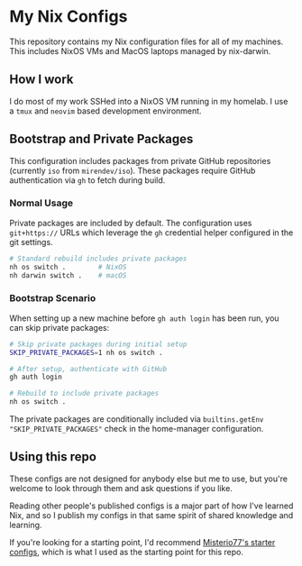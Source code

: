 # My Nix Configs

This repository contains my Nix configuration files for all of my machines. This includes NixOS VMs and MacOS laptops managed by nix-darwin.

## How I work

I do most of my work SSHed into a NixOS VM running in my homelab. I use a `tmux` and `neovim` based development environment.

## Bootstrap and Private Packages

This configuration includes packages from private GitHub repositories (currently `iso` from `mirendev/iso`). These packages require GitHub authentication via `gh` to fetch during build.

### Normal Usage

Private packages are included by default. The configuration uses `git+https://` URLs which leverage the `gh` credential helper configured in the git settings.

```bash
# Standard rebuild includes private packages
nh os switch .        # NixOS
nh darwin switch .    # macOS
```

### Bootstrap Scenario

When setting up a new machine before `gh auth login` has been run, you can skip private packages:

```bash
# Skip private packages during initial setup
SKIP_PRIVATE_PACKAGES=1 nh os switch .

# After setup, authenticate with GitHub
gh auth login

# Rebuild to include private packages
nh os switch .
```

The private packages are conditionally included via `builtins.getEnv "SKIP_PRIVATE_PACKAGES"` check in the home-manager configuration.

## Using this repo

These configs are not designed for anybody else but me to use, but you're welcome to look through them and ask questions if you like.

Reading other people's published configs is a major part of how I've learned Nix, and so I publish my configs in that same spirit of shared knowledge and learning.

If you're looking for a starting point, I'd recommend [Misterio77's starter configs](https://github.com/Misterio77/nix-starter-configs), which is what I used as the starting point for this repo.
